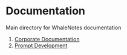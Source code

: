 # Documentation
Main directory for WhaleNotes documentation

1. [Corporate Documentation](./corp/README.md)
2. [Prompt Development](./prompts/README.md)